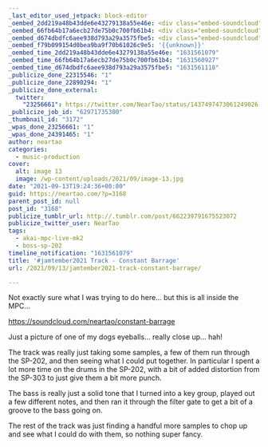 ```yaml
---
_last_editor_used_jetpack: block-editor
_oembed_2dd219a48b43dde6e43279138a55e46e: <div class="embed-soundcloud"><iframe title="Constant Barrage by NearTao" width="620" height="400" scrolling="no" frameborder="no" src="https://w.soundcloud.com/player/?visual=true&url=https%3A%2F%2Fapi.soundcloud.com%2Ftracks%2F1124034889&show_artwork=true&maxheight=930&maxwidth=620"></iframe></div>
_oembed_66fb64b17a6ecb27de75b0c700fb61b4: <div class="embed-soundcloud"><iframe title="Constant Barrage by NearTao" width="750" height="400" scrolling="no" frameborder="no" src="https://w.soundcloud.com/player/?visual=true&url=https%3A%2F%2Fapi.soundcloud.com%2Ftracks%2F1124034889&show_artwork=true&maxheight=1000&maxwidth=750"></iframe></div>
_oembed_d674dbdfc6aee938d793a29a3575fbe5: <div class="embed-soundcloud"><iframe title="Constant Barrage by NearTao" width="500" height="400" scrolling="no" frameborder="no" src="https://w.soundcloud.com/player/?visual=true&url=https%3A%2F%2Fapi.soundcloud.com%2Ftracks%2F1124034889&show_artwork=true&maxheight=750&maxwidth=500"></iframe></div>
_oembed_f79b099154d0bea9ba9f70b61026c9e5: '{{unknown}}'
_oembed_time_2dd219a48b43dde6e43279138a55e46e: "1631561079"
_oembed_time_66fb64b17a6ecb27de75b0c700fb61b4: "1631560927"
_oembed_time_d674dbdfc6aee938d793a29a3575fbe5: "1631561118"
_publicize_done_22315546: "1"
_publicize_done_22890294: "1"
_publicize_done_external:
  twitter:
    "23256661": https://twitter.com/NearTao/status/1437497473061249026
_publicize_job_id: "62971735300"
_thumbnail_id: "3172"
_wpas_done_23256661: "1"
_wpas_done_24391465: "1"
author: neartao
categories:
  - music-production
cover:
  alt: image 13
  image: /wp-content/uploads/2021/09/image-13.jpg
date: "2021-09-13T19:24:36+00:00"
guid: https://neartao.com/?p=3168
parent_post_id: null
post_id: "3168"
publicize_tumblr_url: http://.tumblr.com/post/662239791675523072
publicize_twitter_user: NearTao
tags:
  - akai-mpc-live-mk2
  - boss-sp-202
timeline_notification: "1631561079"
title: '#jamtember2021 Track - Constant Barrage'
url: /2021/09/13/jamtember2021-track-constant-barrage/

---
```

Not exactly sure what I was trying to do here... but this is all inside the MPC...

https://soundcloud.com/neartao/constant-barrage

Just a picture of one of my dogs eyeballs... really close up... hah!

The track was really just taking some samples, a few of them run through the SP-202, and then seeing what I could put together. In particular I spent a lot more time on the drums in the SP-202, with a bit of added distortion from the SP-303 to just give them a bit more punch.

The bass is really just a solid tone that I turned into a key group, played out a few different notes, and then ran it through the filter gate to get a bit of a groove to the bass going on.

The rest of the track was just finding a handful more samples to chop up and see what I could do with them, so nothing super fancy.
